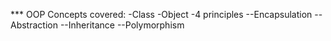 *** OOP Concepts covered:
-Class
-Object
-4 principles
--Encapsulation
--Abstraction
--Inheritance
--Polymorphism

